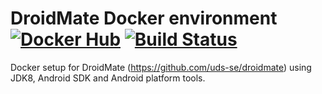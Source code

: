 # DroidMate Docker environment [![Docker Hub](https://img.shields.io/badge/Docker%20Hub-info-blue.svg)](https://hub.docker.com/r/timoguehring/droidmatedockerenv/) [![Build Status](https://travis-ci.com/JeannedArk/droidmatedockerenv.svg?branch=CI)](https://travis-ci.com/JeannedArk/droidmatedockerenv)
Docker setup for DroidMate (https://github.com/uds-se/droidmate) using JDK8, Android SDK and Android platform tools.
